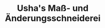 ---
title: "Usha's Maß- und Änderungsschneiderei"
url: /heidelberg/ushas-mass-und-aenderungsschneiderei/
shop: Schneiderei
---